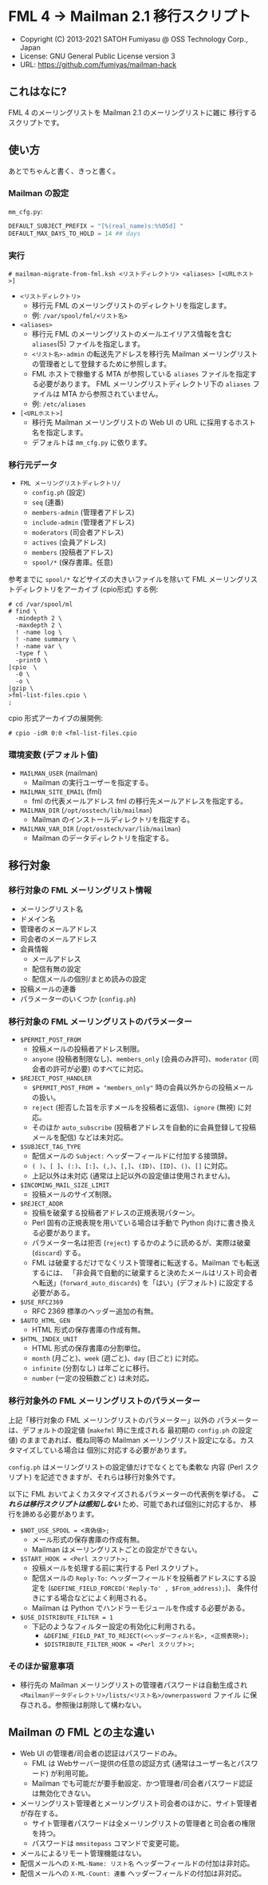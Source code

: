 FML 4 → Mailman 2.1 移行スクリプト
======================================================================

* Copyright (C) 2013-2021 SATOH Fumiyasu @ OSS Technology Corp., Japan
* License: GNU General Public License version 3
* URL: <https://github.com/fumiyas/mailman-hack>

これはなに?
----------------------------------------------------------------------

FML 4 のメーリングリストを Mailman 2.1 のメーリングリストに雑に
移行するスクリプトです。

使い方
----------------------------------------------------------------------

あとでちゃんと書く、きっと書く。

### Mailman の設定

`mm_cfg.py`:

```python
DEFAULT_SUBJECT_PREFIX = "[%(real_name)s:%%05d] "
DEFAULT_MAX_DAYS_TO_HOLD = 14 ## days
```

### 実行

```console
# mailman-migrate-from-fml.ksh <リストディレクトリ> <aliases> [<URLホスト>]
```

* `<リストディレクトリ>`
    * 移行元 FML のメーリングリストのディレクトリを指定します。
    * 例: `/var/spool/fml/<リスト名>`
* `<aliases>`
    * 移行元 FML のメーリングリストのメールエイリアス情報を含む
      `aliases`(5) ファイルを指定します。
    * `<リスト名>-admin` の転送先アドレスを移行先 Mailman
      メーリングリストの管理者として登録するために参照します。
    * FML ホストで稼働する MTA が参照している `aliases`
      ファイルを指定する必要があります。
      FML メーリングリストディレクトリ下の `aliases` ファイルは
      MTA から参照されていません。
    * 例: `/etc/aliases`
* `[<URLホスト>]`
    * 移行先 Mailman メーリングリストの Web UI の URL
      に採用するホスト名を指定します。
    * デフォルトは `mm_cfg.py` に依ります。

### 移行元データ

* `FML メーリングリストディレクトリ/`
    * `config.ph` (設定)
    * `seq` (連番)
    * `members-admin` (管理者アドレス)
    * `include-admin` (管理者アドレス)
    * `moderators` (司会者アドレス)
    * `actives` (会員アドレス)
    * `members` (投稿者アドレス)
    * `spool/*` (保存書庫。任意)

参考までに `spool/*` などサイズの大きいファイルを除いて
FML メーリングリストディレクトリをアーカイブ (cpio形式) する例:

```console
# cd /var/spool/ml
# find \
  -mindepth 2 \
  -maxdepth 2 \
  ! -name log \
  ! -name summary \
  ! -name var \
  -type f \
  -print0 \
|cpio  \
  -0 \
  -o \
|gzip \
>fml-list-files.cpio \
;
```

cpio 形式アーカイブの展開例:

```console
# cpio -idR 0:0 <fml-list-files.cpio
```

### 環境変数 (デフォルト値)

* `MAILMAN_USER` (mailman)
    * Mailman の実行ユーザーを指定する。
* `MAILMAN_SITE_EMAIL` (fml)
    * fml の代表メールアドレス fml の移行先メールアドレスを指定する。
* `MAILMAN_DIR` (`/opt/osstech/lib/mailman`)
    * Mailman のインストールディレクトリを指定する。
* `MAILMAN_VAR_DIR` (`/opt/osstech/var/lib/mailman`)
    * Mailman のデータディレクトリを指定する。

移行対象
----------------------------------------------------------------------

### 移行対象の FML メーリングリスト情報

* メーリングリスト名
* ドメイン名
* 管理者のメールアドレス
* 司会者のメールアドレス
* 会員情報
    * メールアドレス
    * 配信有無の設定
    * 配信メールの個別/まとめ読みの設定
* 投稿メールの連番
* パラメーターのいくつか (`config.ph`)

### 移行対象の FML メーリングリストのパラメーター

* `$PERMIT_POST_FROM`
    * 投稿メールの投稿者アドレス制限。
    * `anyone` (投稿者制限なし)、`members_only` (会員のみ許可)、`moderator` (司会者の許可が必要) のすべてに対応。
* `$REJECT_POST_HANDLER`
    * `$PERMIT_POST_FROM = "members_only"` 時の会員以外からの投稿メールの扱い。
    * `reject` (拒否した旨を示すメールを投稿者に返信)、`ignore` (無視) に対応。
    * そのほか `auto_subscribe` (投稿者アドレスを自動的に会員登録して投稿メールを配信) などは未対応。
* `$SUBJECT_TAG_TYPE`
    * 配信メールの `Subject:` ヘッダーフィールドに付加する接頭辞。
    * `( )`、`[ ]`、`(:)`、`[:]`、`(,)`、`[,]`、`(ID)`、`[ID]`、`()`、`[]` に対応。
    * 上記以外は未対応 (通常は上記以外の設定値は使用されません)。
* `$INCOMING_MAIL_SIZE_LIMIT`
    * 投稿メールのサイズ制限。
* `$REJECT_ADDR`
    * 投稿を破棄する投稿者アドレスの正規表現パターン。
    * Perl 固有の正規表現を用いている場合は手動で Python 向けに書き換える必要があります。
    * パラメーター名は拒否 (`reject`) するかのように読めるが、実際は破棄 (`discard`) する。
    * FML は破棄するだけでなくリスト管理者に転送する。Mailman でも転送するには、
      「非会員で自動的に破棄すると決めたメールはリスト司会者へ転送」(`forward_auto_discards`)
      を「はい」(デフォルト) に設定する必要がある。
* `$USE_RFC2369`
    * RFC 2369 標準のヘッダー追加の有無。
* `$AUTO_HTML_GEN`
    * HTML 形式の保存書庫の作成有無。
* `$HTML_INDEX_UNIT`
    * HTML 形式の保存書庫の分割単位。
    * `month` (月ごと)、`week` (週ごと)、`day` (日ごと) に対応。
    * `infinite` (分割なし) は年ごとに移行。
    * `number` (一定の投稿数ごと) は未対応。

### 移行対象外の FML メーリングリストのパラメーター

上記「移行対象の FML メーリングリストのパラメーター」以外の
パラメーターは、デフォルトの設定値 (`makefml` 時に生成される
最初期の `config.ph` の設定値) のままであれば、概ね同等の Mailman
メーリングリスト設定になる。カスタマイズしている場合は
個別に対応する必要があります。

`config.ph` はメーリングリストの設定値だけでなくとても柔軟な
内容 (Perl スクリプト) を記述できますが、それらは移行対象外です。

以下に FML おいてよくカスタマイズされるパラメーターの代表例を挙げる。
***これらは移行スクリプトは感知しない*** ため、可能であれば個別に対応するか、
移行を諦める必要があります。

* `$NOT_USE_SPOOL = <真偽値>;`
    * メール形式の保存書庫の作成有無。
    * Mailman はメーリングリストごとの設定ができない。
* `$START_HOOK = <Perl スクリプト>;`
    * 投稿メールを処理する前に実行する Perl スクリプト。
    * 配信メールの `Reply-To:` ヘッダーフィールドを投稿者アドレスにする設定を
      (`&DEFINE_FIELD_FORCED('Reply-To' , $From_address);`)、
      条件付きにする場合などによく利用される。
    * Mailman は Python でハンドラーモジュールを作成する必要がある。
* `$USE_DISTRIBUTE_FILTER = 1`
    * 下記のようなフィルター設定の有効化に利用される。
        * `&DEFINE_FIELD_PAT_TO_REJECT(<ヘッダーフィルド名>, <正規表現>);`
        * `$DISTRIBUTE_FILTER_HOOK = <Perl スクリプト>;`

### そのほか留意事項

* 移行先の Mailman メーリングリストの管理者パスワードは自動生成され
    `<Mailmanデータディレクトリ>/lists/<リスト名>/ownerpassword` ファイル
    に保存される。参照後は削除して構わない。

Mailman の FML との主な違い
----------------------------------------------------------------------

* Web UI の管理者/司会者の認証はパスワードのみ。
    * FML は Webサーバー提供の任意の認証方式 (通常はユーザー名とパスワード)
      が利用可能。
    * Mailman でも可能だが要手動設定、かつ管理者/司会者パスワード認証は無効化できない。
* メーリングリスト管理者とメーリングリスト司会者のほかに、サイト管理者が存在する。
    * サイト管理者パスワードは全メーリングリストの管理者と司会者の権限を持つ。
    * パスワードは `mmsitepass` コマンドで変更可能。
* メールによるリモート管理機能はない。
* 配信メールへの `X-ML-Name: リスト名` ヘッダーフィールドの付加は非対応。
* 配信メールへの `X-ML-Count: 連番` ヘッダーフィールドの付加は非対応。
